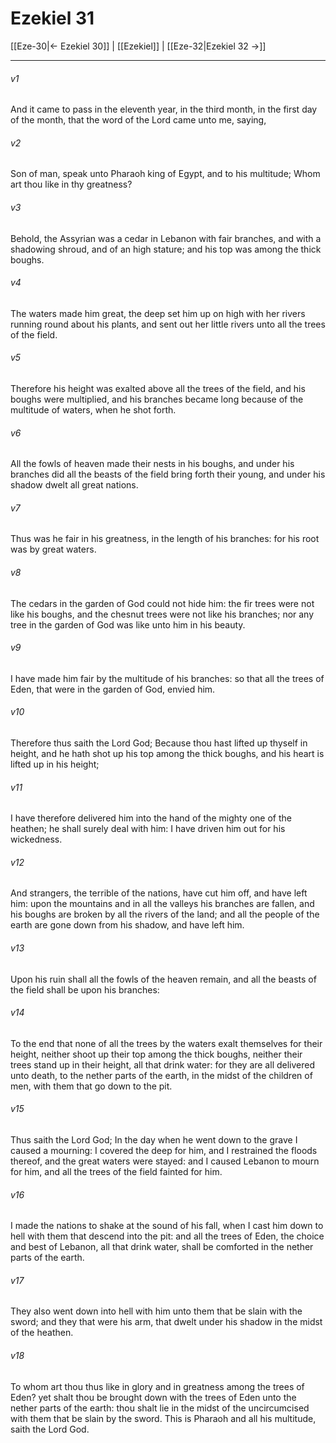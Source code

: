 # Ezekiel 31

[[Eze-30|← Ezekiel 30]] | [[Ezekiel]] | [[Eze-32|Ezekiel 32 →]]
***

###### v1
And it came to pass in the eleventh year, in the third month, in the first day of the month, that the word of the Lord came unto me, saying,
###### v2
Son of man, speak unto Pharaoh king of Egypt, and to his multitude; Whom art thou like in thy greatness?
###### v3
Behold, the Assyrian was a cedar in Lebanon with fair branches, and with a shadowing shroud, and of an high stature; and his top was among the thick boughs.
###### v4
The waters made him great, the deep set him up on high with her rivers running round about his plants, and sent out her little rivers unto all the trees of the field.
###### v5
Therefore his height was exalted above all the trees of the field, and his boughs were multiplied, and his branches became long because of the multitude of waters, when he shot forth.
###### v6
All the fowls of heaven made their nests in his boughs, and under his branches did all the beasts of the field bring forth their young, and under his shadow dwelt all great nations.
###### v7
Thus was he fair in his greatness, in the length of his branches: for his root was by great waters.
###### v8
The cedars in the garden of God could not hide him: the fir trees were not like his boughs, and the chesnut trees were not like his branches; nor any tree in the garden of God was like unto him in his beauty.
###### v9
I have made him fair by the multitude of his branches: so that all the trees of Eden, that were in the garden of God, envied him.
###### v10
Therefore thus saith the Lord God; Because thou hast lifted up thyself in height, and he hath shot up his top among the thick boughs, and his heart is lifted up in his height;
###### v11
I have therefore delivered him into the hand of the mighty one of the heathen; he shall surely deal with him: I have driven him out for his wickedness.
###### v12
And strangers, the terrible of the nations, have cut him off, and have left him: upon the mountains and in all the valleys his branches are fallen, and his boughs are broken by all the rivers of the land; and all the people of the earth are gone down from his shadow, and have left him.
###### v13
Upon his ruin shall all the fowls of the heaven remain, and all the beasts of the field shall be upon his branches:
###### v14
To the end that none of all the trees by the waters exalt themselves for their height, neither shoot up their top among the thick boughs, neither their trees stand up in their height, all that drink water: for they are all delivered unto death, to the nether parts of the earth, in the midst of the children of men, with them that go down to the pit.
###### v15
Thus saith the Lord God; In the day when he went down to the grave I caused a mourning: I covered the deep for him, and I restrained the floods thereof, and the great waters were stayed: and I caused Lebanon to mourn for him, and all the trees of the field fainted for him.
###### v16
I made the nations to shake at the sound of his fall, when I cast him down to hell with them that descend into the pit: and all the trees of Eden, the choice and best of Lebanon, all that drink water, shall be comforted in the nether parts of the earth.
###### v17
They also went down into hell with him unto them that be slain with the sword; and they that were his arm, that dwelt under his shadow in the midst of the heathen.
###### v18
To whom art thou thus like in glory and in greatness among the trees of Eden? yet shalt thou be brought down with the trees of Eden unto the nether parts of the earth: thou shalt lie in the midst of the uncircumcised with them that be slain by the sword. This is Pharaoh and all his multitude, saith the Lord God. 
